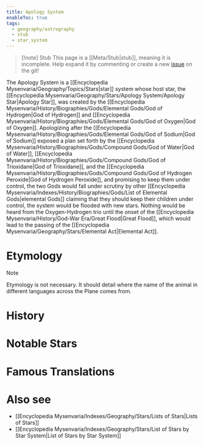 ```yaml
---
title: Apology System
enableToc: true
tags:
  - geography/astrography
  - stub
  - star_system
---
```


> [!note] Stub
> This page is a [[Meta/Stub|stub]], meaning it is incomplete. Help expand it by commenting or create a new [issue](https://github.com/RagtimeGal/quartz--encyclopedia-mysenvaria/issues/new/choose) on the git!


The Apology System is a [[Encyclopedia Mysenvaria/Geography/Topics/Stars|star]] system whose host star, the [[Encyclopedia Mysenvaria/Geography/Stars/Apology System/Apology Star|Apology Star]], was created by the [[Encyclopedia Mysenvaria/History/Biographies/Gods/Elemental Gods/God of Hydrogen|God of Hydrogen]] and [[Encyclopedia Mysenvaria/History/Biographies/Gods/Elemental Gods/God of Oxygen|God of Oxygen]]. Apologizing after the [[Encyclopedia Mysenvaria/History/Biographies/Gods/Elemental Gods/God of Sodium|God of Sodium]] exposed a plan set forth by the [[Encyclopedia Mysenvaria/History/Biographies/Gods/Compound Gods/God of Water|God of Water]], [[Encyclopedia Mysenvaria/History/Biographies/Gods/Compound Gods/God of Trioxidane|God of Trioxidane]], and the [[Encyclopedia Mysenvaria/History/Biographies/Gods/Compound Gods/God of Hydrogen Peroxide|God of Hydrogen Peroxide]], and promising to keep them under control, the two Gods would fall under scrutiny by other [[Encyclopedia Mysenvaria/Indexes/History/Biographies/Gods/List of Elemental Gods|elemental Gods]] claiming that they should keep their children under control, the system would be flooded with new stars. Nothing would be heard from the Oxygen-Hydrogen trio until the onset of the [[Encyclopedia Mysenvaria/History/God-War Era/Great Flood|Great Flood]], which would lead to the passing of the [[Encyclopedia Mysenvaria/Geography/Stars/Elemental Act|Elemental Act]].
# Etymology

> [!note]
> Etymology is not necessary. It should detail where the name of the animal in different languages across the Plane comes from.
# History

# Notable Stars

# Famous Translations

# Also see
- [[Encyclopedia Mysenvaria/Indexes/Geography/Stars/Lists of Stars|Lists of Stars]]
- [[Encyclopedia Mysenvaria/Indexes/Geography/Stars/List of Stars by Star System|List of Stars by Star System]]
